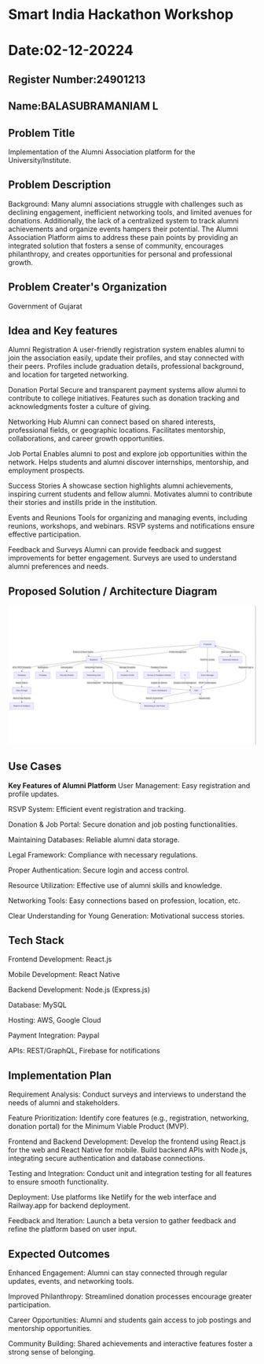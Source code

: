 # Smart India Hackathon Workshop
# Date:02-12-20224
## Register Number:24901213
## Name:BALASUBRAMANIAM L
## Problem Title
Implementation of the Alumni Association platform for the University/Institute.
## Problem Description
Background: Many alumni associations struggle with challenges such as declining engagement, inefficient networking tools, and limited avenues for donations. Additionally, the lack of a centralized system to track alumni achievements and organize events hampers their potential. The Alumni Association Platform aims to address these pain points by providing an integrated solution that fosters a sense of community, encourages philanthropy, and creates opportunities for personal and professional growth.

## Problem Creater's Organization
Government of Gujarat

## Idea and Key features

Alumni Registration
A user-friendly registration system enables alumni to join the association easily, update their profiles, and stay connected with their peers.
Profiles include graduation details, professional background, and location for targeted networking.

Donation Portal
Secure and transparent payment systems allow alumni to contribute to college initiatives.
Features such as donation tracking and acknowledgments foster a culture of giving.

Networking Hub
Alumni can connect based on shared interests, professional fields, or geographic locations.
Facilitates mentorship, collaborations, and career growth opportunities.

Job Portal
Enables alumni to post and explore job opportunities within the network.
Helps students and alumni discover internships, mentorship, and employment prospects.

Success Stories
A showcase section highlights alumni achievements, inspiring current students and fellow alumni.
Motivates alumni to contribute their stories and instills pride in the institution.

Events and Reunions
Tools for organizing and managing events, including reunions, workshops, and webinars.
RSVP systems and notifications ensure effective participation.

Feedback and Surveys
Alumni can provide feedback and suggest improvements for better engagement.
Surveys are used to understand alumni preferences and needs.


## Proposed Solution / Architecture Diagram
![alt text](<soluiton Workflow.png>)


## Use Cases
**Key Features of Alumni Platform**
User Management: Easy registration and profile updates.

RSVP System: Efficient event registration and tracking.

Donation & Job Portal: Secure donation and job posting functionalities.

Maintaining Databases: Reliable alumni data storage.

Legal Framework: Compliance with necessary regulations.

Proper Authentication: Secure login and access control.

Resource Utilization: Effective use of alumni skills and knowledge.

Networking Tools: Easy connections based on profession, location, etc.

Clear Understanding for Young Generation: Motivational success stories.


## Tech Stack
Frontend Development: React.js

Mobile Development: React Native

Backend Development: Node.js (Express.js)

Database: MySQL

Hosting: AWS, Google Cloud

Payment Integration: Paypal

APIs: REST/GraphQL, Firebase for notifications

## Implementation Plan
Requirement Analysis:
Conduct surveys and interviews to understand the needs of alumni and stakeholders.

Feature Prioritization:
Identify core features (e.g., registration, networking, donation portal) for the Minimum Viable Product (MVP).

Frontend and Backend Development:
Develop the frontend using React.js for the web and React Native for mobile.
Build backend APIs with Node.js, integrating secure authentication and database connections.

Testing and Integration:
Conduct unit and integration testing for all features to ensure smooth functionality.

Deployment:
Use platforms like Netlify for the web interface and Railway.app for backend deployment.

Feedback and Iteration:
Launch a beta version to gather feedback and refine the platform based on user input.

## Expected Outcomes
Enhanced Engagement: Alumni can stay connected through regular updates, events, and networking tools.

Improved Philanthropy: Streamlined donation processes encourage greater participation.

Career Opportunities: Alumni and students gain access to job postings and mentorship opportunities.

Community Building: Shared achievements and interactive features foster a strong sense of belonging.

